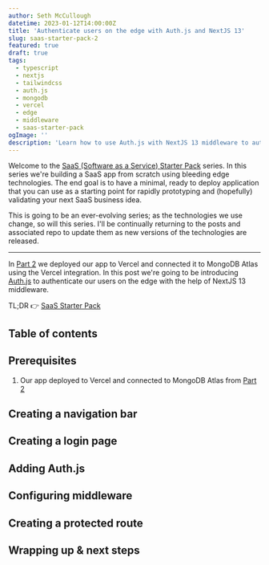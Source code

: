 ```yaml
---
author: Seth McCullough
datetime: 2023-01-12T14:00:00Z
title: 'Authenticate users on the edge with Auth.js and NextJS 13'
slug: saas-starter-pack-2
featured: true
draft: true
tags:
  - typescript
  - nextjs
  - tailwindcss
  - auth.js
  - mongodb
  - vercel
  - edge
  - middleware
  - saas-starter-pack
ogImage: ''
description: 'Learn how to use Auth.js with NextJS 13 middleware to authenticate users on the edge.'
---
```


Welcome to the [SaaS (Software as a Service) Starter Pack](https://mckilla.dev/tags/saas-starter-pack) series. In this series we're building a SaaS app from scratch using bleeding edge technologies. The end goal is to have a minimal, ready to deploy application that you can use as a starting point for rapidly prototyping and (hopefully) validating your next SaaS business idea.

This is going to be an ever-evolving series; as the technologies we use change, so will this series. I'll be continually returning to the posts and associated repo to update them as new versions of the technologies are released.

---

In [Part 2](https://mckilla.dev/posts/saas-starter-pack-2) we deployed our app to Vercel and connected it to MongoDB Atlas using the Vercel integration. In this post we're going to be introducing [Auth.js](https://authjs.dev/) to authenticate our users on the edge with the help of NextJS 13 middleware.

TL;DR 👉 [SaaS Starter Pack](https://github.com/Seth-McKilla/saas-starter-pack/tree/Part-3)

## Table of contents

## Prerequisites

1. Our app deployed to Vercel and connected to MongoDB Atlas from [Part 2](https://mckilla.dev/posts/saas-starter-pack-2)

## Creating a navigation bar

## Creating a login page

## Adding Auth.js

## Configuring middleware

## Creating a protected route

## Wrapping up & next steps
